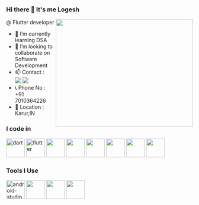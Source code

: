 ### Hi there 👋 It's me Logesh

@ Flutter developer
<img align="right" width="370" height="290" src="https://i.pinimg.com/originals/47/f0/34/47f0342cec72b800463bf003eac1257e.gif">
- 🌱 I’m currently learning DSA
- 👯 I’m looking to collaborate on Software Development
- 📫 Contact :
<br /> [<img src="https://img.shields.io/badge/Gmail-D14836?style=for-the-badge&logo=gmail&logoColor=white" />](mailto:logeshwaran6069@gmail.com) [<img src="https://img.shields.io/badge/LinkedIn-0077B5?style=for-the-badge&logo=linkedin&logoColor=white" />](https://www.linkedin.com/in/logeshselvam-p/)
- 📞 Phone No :
+91 7010364226
- 📍 Location :
Karur,IN





### I code in
<img width="50" height="50" src="https://img.icons8.com/color/48/dart.png" alt="dart"/> <img width="50" height="50" src="https://img.icons8.com/color/48/flutter.png" alt="flutter"/> <img height="50" width="50" src="https://img.icons8.com/color/48/000000/google-firebase-console.png"/> <img height="50" width="50" src="https://img.icons8.com/color/48/000000/c-plus-plus-logo.png" /> <img height="50" width="50" src="https://img.icons8.com/color/48/000000/java-coffee-cup-logo.png" /> <img height="50" width="50" src="https://img.icons8.com/color/48/000000/html-5.png" /> <img height="50" width="50" src="https://img.icons8.com/color/48/000000/css3.png" /> <img height="50" width="50" src="https://img.icons8.com/color/48/000000/javascript.png"/> 

### Tools I Use
<img width="50" height="50" src="https://img.icons8.com/color/48/android-studio--v3.png" alt="android-studio--v3"/> <img height="50" width="50" src="https://img.icons8.com/color/48/000000/visual-studio-code-2019.png"/> <img height="50" width="50" src="https://img.icons8.com/color/50/000000/git.png"/> <img height="50" width="50" src="https://img.icons8.com/color/48/000000/figma--v1.png"/>
